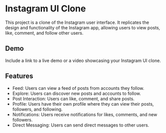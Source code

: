 # Instagram UI Clone

This project is a clone of the Instagram user interface. It replicates the design and functionality of the Instagram app, allowing users to view posts, like, comment, and follow other users.

## Demo

Include a link to a live demo or a video showcasing your Instagram UI clone.

## Features

- Feed: Users can view a feed of posts from accounts they follow.
- Explore: Users can discover new posts and accounts to follow.
- Post Interaction: Users can like, comment, and share posts.
- Profile: Users have their own profile where they can view their posts, followers, and following.
- Notifications: Users receive notifications for likes, comments, and new followers.
- Direct Messaging: Users can send direct messages to other users.
 
 

